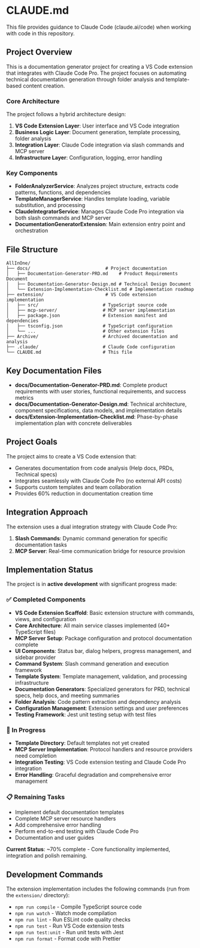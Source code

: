 # CLAUDE.md

This file provides guidance to Claude Code (claude.ai/code) when working with code in this repository.

## Project Overview

This is a documentation generator project for creating a VS Code extension that integrates with Claude Code Pro. The project focuses on automating technical documentation generation through folder analysis and template-based content creation.

### Core Architecture

The project follows a hybrid architecture design:

1. **VS Code Extension Layer**: User interface and VS Code integration
2. **Business Logic Layer**: Document generation, template processing, folder analysis
3. **Integration Layer**: Claude Code integration via slash commands and MCP server
4. **Infrastructure Layer**: Configuration, logging, error handling

### Key Components

- **FolderAnalyzerService**: Analyzes project structure, extracts code patterns, functions, and dependencies
- **TemplateManagerService**: Handles template loading, variable substitution, and processing
- **ClaudeIntegratorService**: Manages Claude Code Pro integration via both slash commands and MCP server
- **DocumentationGeneratorExtension**: Main extension entry point and orchestration

## File Structure

```
AllInOne/
├── docs/                            # Project documentation
│   ├── Documentation-Generator-PRD.md    # Product Requirements Document
│   ├── Documentation-Generator-Design.md # Technical Design Document
│   └── Extension-Implementation-Checklist.md # Implementation roadmap
├── extension/                       # VS Code extension implementation
│   ├── src/                        # TypeScript source code
│   ├── mcp-server/                 # MCP server implementation
│   ├── package.json                # Extension manifest and dependencies
│   ├── tsconfig.json               # TypeScript configuration
│   └── ...                         # Other extension files
├── Archive/                        # Archived documentation and analysis
├── .claude/                        # Claude Code configuration
└── CLAUDE.md                       # This file
```

## Key Documentation Files

- **docs/Documentation-Generator-PRD.md**: Complete product requirements with user stories, functional requirements, and success metrics
- **docs/Documentation-Generator-Design.md**: Technical architecture, component specifications, data models, and implementation details
- **docs/Extension-Implementation-Checklist.md**: Phase-by-phase implementation plan with concrete deliverables

## Project Goals

The project aims to create a VS Code extension that:
- Generates documentation from code analysis (Help docs, PRDs, Technical specs)
- Integrates seamlessly with Claude Code Pro (no external API costs)
- Supports custom templates and team collaboration
- Provides 60% reduction in documentation creation time

## Integration Approach

The extension uses a dual integration strategy with Claude Code Pro:
1. **Slash Commands**: Dynamic command generation for specific documentation tasks
2. **MCP Server**: Real-time communication bridge for resource provision

## Implementation Status

The project is in **active development** with significant progress made:

### ✅ Completed Components
- **VS Code Extension Scaffold**: Basic extension structure with commands, views, and configuration
- **Core Architecture**: All main service classes implemented (40+ TypeScript files)
- **MCP Server Setup**: Package configuration and protocol documentation complete
- **UI Components**: Status bar, dialog helpers, progress management, and sidebar provider
- **Command System**: Slash command generation and execution framework
- **Template System**: Template management, validation, and processing infrastructure
- **Documentation Generators**: Specialized generators for PRD, technical specs, help docs, and meeting summaries
- **Folder Analysis**: Code pattern extraction and dependency analysis
- **Configuration Management**: Extension settings and user preferences
- **Testing Framework**: Jest unit testing setup with test files

### 🚧 In Progress
- **Template Directory**: Default templates not yet created
- **MCP Server Implementation**: Protocol handlers and resource providers need completion
- **Integration Testing**: VS Code extension testing and Claude Code Pro integration
- **Error Handling**: Graceful degradation and comprehensive error management

### 📋 Remaining Tasks
- Implement default documentation templates
- Complete MCP server resource handlers
- Add comprehensive error handling
- Perform end-to-end testing with Claude Code Pro
- Documentation and user guides

**Current Status**: ~70% complete - Core functionality implemented, integration and polish remaining.

## Development Commands

The extension implementation includes the following commands (run from the `extension/` directory):

- `npm run compile` - Compile TypeScript source code
- `npm run watch` - Watch mode compilation
- `npm run lint` - Run ESLint code quality checks
- `npm run test` - Run VS Code extension tests
- `npm run test:unit` - Run unit tests with Jest
- `npm run format` - Format code with Prettier